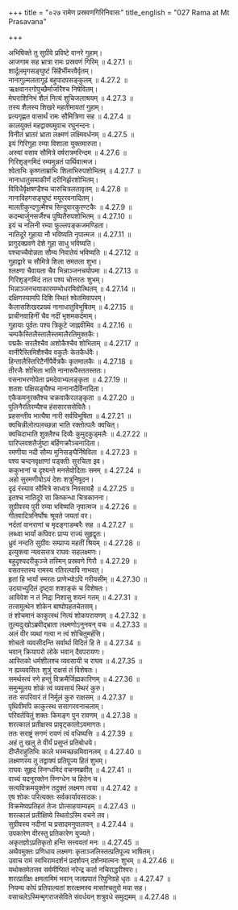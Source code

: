 +++
title = "०२७ रामेण प्रस्रवणगिरिनिवासः"
title_english = "027 Rama at Mt Prasavana"

+++


  
अभिषिक्ते तु सुग्रीवे प्रविष्टे वानरे गुहाम्।  
आजगाम सह भ्रात्रा रामः प्रस्रवणं गिरिम् ॥ 4.27.1 ॥   
शार्दूलमृगसङ्घुष्टं सिंहैर्भीमरवैर्वृतम्।  
नानागुल्मलतागूढं बहुपादपसङ्कुलम् ॥ 4.27.2 ॥   
ऋक्षवानरगोपुच्छैर्मार्जारैश्च निषेवितम्।  
मेघराशिनिभं शैलं नित्यं शुचिजलाश्रयम् ॥ 4.27.3 ॥   
तस्य शैलस्य शिखरे महतीमायतां गुहाम्।  
प्रत्यगृह्णत वासार्थं रामः सौमित्रिणा सह ॥ 4.27.4 ॥   
कालयुक्तं महद्वाक्यमुवाच रघुनन्दनः।  
विनीतं भ्रातरं भ्राता लक्ष्मणं लक्ष्मिवर्धनम् ॥ 4.27.5 ॥   
इयं गिरिगुहा रम्या विशाला युक्तमारुता।  
अस्यां वसाव सौमित्रे वर्षरात्रमरिन्दम ॥ 4.27.6 ॥   
गिरिशृङ्गमिदं रम्यमुन्नतं पार्थिवात्मज।  
श्वेताभिः कृष्णताम्राभिः शिलाभिरुपशोभितम् ॥ 4.27.7 ॥   
नानाधातुसमाकीर्णं दरीनिर्झरशोभितम्।  
विविधैर्वृक्षषण्डैश्च चारुचित्रलतावृतम् ॥ 4.27.8 ॥   
नानाविहगसङ्घुष्टं मयूररवनादितम्।  
मालतीकुन्दगुल्मैश्च सिन्दुवारकुरण्टकैः ॥ 4.27.9 ॥   
कदम्बार्जुनसर्जैश्च पुष्पितैरुपशोभितम् ॥ 4.27.10 ॥   
इयं च नलिनी रम्या फुल्लपङ्कजमण्डिता।  
नातिदूरे गुहाया नौ भविष्यति नृपात्मज ॥ 4.27.11 ॥   
प्रागुदक्प्रवणे देशे गुहा साधु भविष्यति।  
पश्चाच्चैवोन्नता सौम्य निवातेयं भविष्यति ॥ 4.27.12 ॥   
गुहाद्वारे च सौमित्रे शिला समतला शुभा।  
श्लक्ष्णा चैवायता चैव भिन्नाञ्जनचयोपमा ॥ 4.27.13 ॥   
गिरिशृङ्गमिदं तात पश्य चोत्तरतः शुभम्।  
भिन्नाञ्जनचयाकारमम्भोधरमिवोत्थितम् ॥ 4.27.14 ॥   
दक्षिणस्यामपि दिशि स्थितं श्वेतमिवापरम्।  
कैलासशिखरप्रख्यं नानाधातुविभूषितम् ॥ 4.27.15 ॥   
प्राचीनवाहिनीं चैव नदीं भृशमकर्दमाम्।  
गुहायाः पूर्वतः पश्य त्रिकूटे जाह्नवीमिव ॥ 4.27.16 ॥   
चम्पकैस्तिलैस्तालैस्तमालैरतिमुक्तकैः।  
पद्मकैः सरलैश्चैव अशोकैश्चैव शोभिताम् ॥ 4.27.17 ॥   
वानीरैस्तिमिशैश्चैव वकुलैः केतकैर्धवैः।  
हिन्तालैस्तिरिटैर्नीपैर्वेत्रकैः कृतमालकैः ॥ 4.27.18 ॥   
तीरजैः शोभिता भाति नानारूपैस्ततस्ततः।  
वसनाभरणोपेता प्रमदेवाभ्यलङ्कृता ॥ 4.27.19 ॥   
शतशः पक्षिसङ्घैश्च नानानादैर्विनादिता।  
एकैकमनुरक्तैश्च चक्रवाकैरलङ्कृता ॥ 4.27.20 ॥   
पुलिनैरतिरम्यैश्च हंससारससेवितैः।  
प्रहसन्तीव भात्यैषा नारी सर्वविभूषिता ॥ 4.27.21 ॥   
क्वचिन्नीलोत्पलच्छन्ना भाति रक्तोत्पलैः क्वचित्।  
क्वचिदाभाति शुक्लैश्च दिव्यैः कुमुदकुड्मलैः ॥ 4.27.22 ॥   
पारिप्लवशतैर्जुष्टा बर्हिणक्रौञ्चनादिता।  
रमणीया नदी सौम्य मुनिसङ्घैर्निषेविता ॥ 4.27.23 ॥   
पश्य चन्दनवृक्षाणां पड्क्तीः सुरचिता इव।  
ककुभानां च दृश्यन्ते मनसेवोदिताः समम् ॥ 4.27.24 ॥   
अहो सुरमणीयोऽयं देशः शत्रुनिषूदन।  
दृढं रंस्याव सौमित्रे साध्वत्र निवसावहै ॥ 4.27.25 ॥   
इतश्च नातिदूरे सा किष्कन्धा चित्रकानना।  
सुग्रीवस्य पुरी रम्या भविष्यति नृपात्मज ॥ 4.27.26 ॥   
गीतवादित्रनिर्घोषः श्रूयते जयतां वर।  
नर्दतां वानराणां च मृदङ्गाडम्बरैः सह ॥ 4.27.27 ॥   
लब्ध्वा भार्यां कपिवरः प्राप्य राज्यं सुहृद्वृतः।  
ध्रुवं नन्दति सुग्रीवः सम्प्राप्य महतीं श्रियम् ॥ 4.27.28 ॥   
इत्युक्त्वा न्यवसत्तत्र राघवः सहलक्ष्मणः।  
बहुदृश्यदरीकुञ्जे तस्मिन् प्रस्रवणे गिरौ ॥ 4.27.29 ॥   
वसतस्तस्य रामस्य रतिरल्पापि नाभवत्।  
हृतां हि भार्यां स्मरतः प्राणेभ्योऽपि गरीयसीम् ॥ 4.27.30 ॥   
उदयाभ्युदितं दृष्ट्वा शशाङ्कं च विशेषतः।  
आविवेश न तं निद्रा निशासु शयनं गतम् ॥ 4.27.31 ॥   
तत्समुत्थेन शोकेन बाष्पोपहतचेतसम्।  
तं शोचमानं काकुत्स्थं नित्यं शोकपरायणम् ॥ 4.27.32 ॥   
तुल्यदुःखोऽब्रवीद्भ्राता लक्ष्मणोऽनुनयन् वचः ॥ 4.27.33 ॥   
अलं वीर व्यथां गत्वा न त्वं शोचितुमर्हसि।  
शोचतो व्यवसीदन्ति सर्वार्था विदितं हि ते ॥ 4.27.34 ॥   
भवान् क्रियापरो लोके भवान् दैवपरायणः।  
आस्तिको धर्मशीलश्च व्यवसायी च राघव ॥ 4.27.35 ॥   
न ह्यव्यवसितः शुत्रुं राक्षसं तं विशेषतः।  
समर्थस्त्वं रणे हन्तुं विक्रमैर्जिह्मकारिणम् ॥ 4.27.36 ॥   
समुन्मूलय शोकं त्वं व्यवसायं स्थिरं कुरु।  
ततः सपरिवारं तं निर्मूलं कुरु राक्षसम् ॥ 4.27.37 ॥   
पृथिवीमपि काकुत्स्थ ससागरवनाचलाम्।  
परिवर्तयितुं शक्तः किमङ्ग पुन रावणम् ॥ 4.27.38 ॥   
शरत्कालं प्रतीक्षस्व प्रावृट्कालोऽयमागतः।  
ततः सराष्ट्रं सगणं रावणं त्वं वधिष्यसि ॥ 4.27.39 ॥   
अहं तु खलु ते वीर्यं प्रसुप्तं प्रतिबोधये।  
दीप्तैराहुतिभिः काले भस्मच्छन्नमिवानलम् ॥ 4.27.40 ॥   
लक्ष्मणस्य तु तद्वाक्यं प्रतिपूज्य हितं शुभम्।  
राघवः सुहृदं स्निग्धमिदं वचनमब्रवीत् ॥ 4.27.41 ॥   
वाच्यं यदनुरक्तेन स्निग्धेन च हितेन च।  
सत्यविक्रमयुक्तेन तदुक्तं लक्ष्मण त्वया ॥ 4.27.42 ॥   
एष शोकः परित्यक्तः सर्वकार्यावसादकः।  
विक्रमेष्वप्रतिहतं तेजः प्रोत्साहयाम्यहम् ॥ 4.27.43 ॥   
शरत्कालं प्रतीक्षिष्ये स्थितोऽस्मि वचने तव।  
सुग्रीवस्य नदीनां च प्रसादमनुपालयन् ॥ 4.27.44 ॥   
उपकारेण वीरस्तु प्रतिकारेण युज्यते।  
अकृतज्ञोऽप्रतिकृतो हन्ति सत्त्ववतां मनः ॥ 4.27.45 ॥   
अथैवमुक्तः प्रणिधाय लक्ष्मणः कृताञ्जलिस्तत्प्रतिपूज्य भाषितम्।  
उवाच रामं स्वभिरामदर्शनं प्रदर्शयन् दर्शनमात्मनः शुभम् ॥ 4.27.46 ॥   
यथोक्तमेतत्तव सर्वमीप्सितं नरेन्द्र कर्ता नचिराद्धरीश्वरः।  
शरत्प्रतीक्षः क्षमतामिमं भवान् जलप्रपातं रिपुनिग्रहे धृतः ॥ 4.27.47 ॥   
नियम्य कोपं प्रतिपाल्यतां शरत्क्षमस्व मासांश्चतुरो मया सह।  
वसाचलेऽस्मिन्मृगराजसेविते संवर्धयन् शत्रुवधे समुद्यमम् ॥ 4.27.48 ॥   

